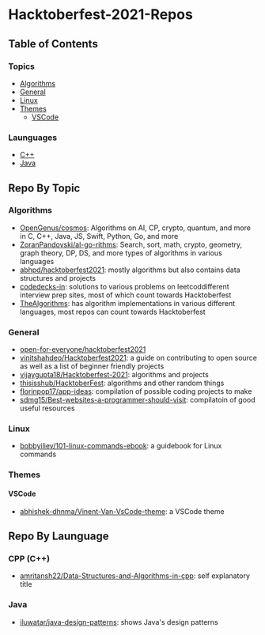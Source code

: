 # Hacktoberfest-2021-Repos
## Table of Contents
### Topics
* [Algorithms](#algorithms)
* [General](#general)
* [Linux](#linux)
* [Themes](#themes)
  * [VSCode](#vscode)

### Launguages
* [C++](#cpp-c)
* [Java](#java)

## Repo By Topic
### Algorithms
* [OpenGenus/cosmos](https://github.com/OpenGenus/cosmos): Algorithms on AI, CP, crypto, quantum, and more in C, C++, Java, JS, Swift, Python, Go, and more
* [ZoranPandovski/al-go-rithms](https://github.com/ZoranPandovski/al-go-rithms): Search, sort, math, crypto, geometry, graph theory, DP, DS, and more types of algorithms in various languages
* [abhpd/hacktoberfest2021](https://github.com/abhpd/hacktoberfest2021): mostly algorithms but also contains data structures and projects
* [codedecks-in](https://github.com/codedecks-in): solutions to various problems on leetcoddifferent interview prep sites, most of which count towards Hacktoberfest
* [TheAlgorithms](https://github.com/TheAlgorithms): has algorithm implementations in various different languages, most repos can count towards Hacktoberfest

### General
* [open-for-everyone/hacktoberfest2021](https://github.com/open-for-everyone/hacktoberfest2021)
* [vinitshahdeo/Hacktoberfest2021](https://github.com/vinitshahdeo/Hacktoberfest2021): a guide on contributing to open source as well as a list of beginner friendly projects
* [vijaygupta18/Hacktoberfest-2021](https://github.com/vijaygupta18/Hacktoberfest-2021): algorithms and projects
* [thisisshub/HacktoberFest](https://github.com/thisisshub/HacktoberFest): algorithms and other random things
* [florinpop17/app-ideas](https://github.com/florinpop17/app-ideas): compilation of possible coding projects to make
* [sdmg15/Best-websites-a-programmer-should-visit](https://github.com/sdmg15/Best-websites-a-programmer-should-visit): compilatoin of good useful resources

### Linux
* [bobbyiliev/101-linux-commands-ebook](https://github.com/bobbyiliev/101-linux-commands-ebook): a guidebook for Linux commands

### Themes
#### VSCode
* [abhishek-dhnma/Vinent-Van-VsCode-theme](https://github.com/abhishek-dhnma/Vinent-Van-VsCode-theme): a VSCode theme

## Repo By Launguage
### CPP (C++)
* [amritansh22/Data-Structures-and-Algorithms-in-cpp](https://github.com/amritansh22/Data-Structures-and-Algorithms-in-cpp): self explanatory title

### Java
* [iluwatar/java-design-patterns](https://github.com/iluwatar/java-design-patterns): shows Java's design patterns